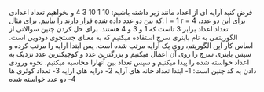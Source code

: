 فرض کنید آرایه ای از اعداد مانند زیر داشته باشیم:
10 1 10 3 4
و بخواهیم تعداد اعدادی که بین دو عدد داده شده قرار دارند را بیابیم.
برای مثال:
l = 1
r = 4
برای این دو عدد، تعداد اعداد برابر 3 تاست که 1 و 3 و 4 هستند.
برای حل کردن چنین سوالاتی از الگوریتمی به نام باینری سرچ استفاده میکنیم که به معنای جستجوی دودویی است.
اساس کار این الگوریتم، روی یک آرایه مرتب شده است.
پس ابتدا ارایه را مرتب کرده و سپس باینری سرچ را روی آن اعمال میکنیم و بزرگترین عدد و کوچیکترین عدد نزدیک به اعداد خواسته شده را پیدا میکنیم و سپس تعداد بین آنهارا محاسبه میکنیم.
نحوه ورودی دادن به کد چنین است:
1- ابتدا تعداد خانه های آرایه
2- درایه های ارایه
3- تعداد کوئری ها
4- دو عدد خواسته شده